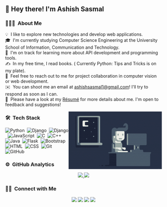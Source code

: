  <h2>👋 Hey there! I'm Ashish Sasmal</h2>

<!-- ## 👋 &nbsp;Hey there! I'm Ashish Sasmal -->

### 👨🏻‍💻 &nbsp;About Me

💡 &nbsp;I like to explore new technologies and develop web applications.\
🎓 &nbsp;I'm currently studying Computer Science Engineering at the University School of Information, Communication and Technology.\
🌱 &nbsp;I'm on track for learning more about API development and programming tools.\
✍️ &nbsp;In my free time, I read books. ( Currently Python: Tips and Tricks is on my plate).\
💬 &nbsp;Feel free to reach out to me for project collaboration in computer vision or web development.\
✉️ &nbsp;You can shoot me an email at ashishsasmal1@gmail.com! I'll try to respond as soon as I can.\
📄 &nbsp;Please have a look at my [Résumé](https://drive.google.com/file/d/1JsG7g_91cXjblTGQ_TwG1ASbVuwojznU/view?usp=sharing) for more details about me. I'm open to feedback and suggestions!

<img alt="Night Coding" src="https://github.com/ashish1sasmal/ashish1sasmal/blob/main/Night-Coding.gif" align="right"/>

### 🛠 &nbsp;Tech Stack

![Python](https://img.shields.io/badge/-Python-05122A?style=flat&logo=python)&nbsp;
![Django](https://img.shields.io/badge/-Django-05122A?style=flat&logo=django&logoColor=092E20)&nbsp;
![Django](https://img.shields.io/badge/-Opencv-05122A?style=flat&logo=django&logoColor=092E20)&nbsp;
![JavaScript](https://img.shields.io/badge/-JavaScript-05122A?style=flat&logo=javascript)&nbsp;
![C](https://img.shields.io/badge/-C-05122A?style=flat&logo=C&logoColor=A8B9CC)&nbsp;
![C++](https://img.shields.io/badge/-C++-05122A?style=flat&logo=C%2B%2B&logoColor=00599C)&nbsp;
![Java](https://img.shields.io/badge/-Java-05122A?style=flat&logo=Java&logoColor=FFA518)&nbsp;
![Flask](https://img.shields.io/badge/-Flask-05122A?style=flat&logo=flask)&nbsp;
![Bootstrap](https://img.shields.io/badge/-Bootstrap-05122A?style=flat&logo=bootstrap&logoColor=563D7C)&nbsp;
![HTML](https://img.shields.io/badge/-HTML-05122A?style=flat&logo=HTML5)&nbsp;
![CSS](https://img.shields.io/badge/-CSS-05122A?style=flat&logo=CSS3&logoColor=1572B6)&nbsp;
![Git](https://img.shields.io/badge/-Git-05122A?style=flat&logo=git)&nbsp;
![GitHub](https://img.shields.io/badge/-GitHub-05122A?style=flat&logo=github)&nbsp;

### ⚙️ &nbsp;GitHub Analytics

<p align="center">
<a href="https://github.com/ashish1sasmal">
  <img height="180em" src="https://github-readme-stats-eight-theta.vercel.app/api?username=ashish1sasmal&show_icons=true&theme=algolia&include_all_commits=true&count_private=true"/>
  <img height="180em" src="https://github-readme-stats-eight-theta.vercel.app/api/top-langs/?username=ashish1sasmal&layout=compact&langs_count=8&theme=algolia"/>
</a>
</p>

### 🤝🏻 &nbsp;Connect with Me

<p align="center">
<a href="https://www.linkedin.com/in/ashish-sasmal"><img src="https://img.shields.io/badge/-Ashish%20Sasmal-0077B5?style=flat&logo=Linkedin&logoColor=white"/></a>
<a href="mailto:ashishsasmal1@gmail.com"><img src="https://img.shields.io/badge/-ashishsasmal1@gmail.com-D14836?style=flat&logo=Gmail&logoColor=white"/></a>
<a href="https://www.facebook.com/ashish.sasmal.37"><img src="https://img.shields.io/badge/-@ashish.sasmal.37-1877F2?style=flat&logo=Facebook&logoColor=white"/></a>
<a href="https://twitter.com/AshishSasmal1"><img src="https://img.shields.io/badge/-@AshishSasmal1-1877F2?style=flat&logo=Twitter&logoColor=white"/></a>
</p>
